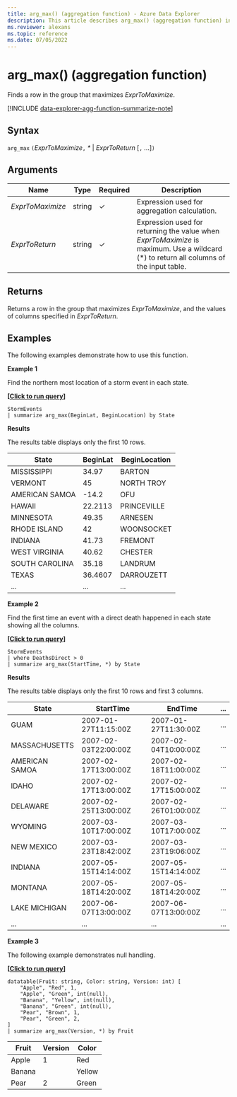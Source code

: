 ```yaml
---
title: arg_max() (aggregation function) - Azure Data Explorer
description: This article describes arg_max() (aggregation function) in Azure Data Explorer.
ms.reviewer: alexans
ms.topic: reference
ms.date: 07/05/2022
---
```

# arg_max() (aggregation function)

Finds a row in the group that maximizes *ExprToMaximize*.

[!INCLUDE [data-explorer-agg-function-summarize-note](../../includes/data-explorer-agg-function-summarize-note.md)]

## Syntax

`arg_max` `(`*ExprToMaximize*`,` *\** | *ExprToReturn*  [`,` ...]`)`

## Arguments

| Name | Type | Required | Description |
|--|--|--|--|
| *ExprToMaximize* | string | &check; | Expression used for aggregation calculation. |
| *ExprToReturn* | string | &check; | Expression used for returning the value when *ExprToMaximize* is maximum.  Use a wildcard (*) to return all columns of the input table. |

## Returns

Returns a row in the group that maximizes *ExprToMaximize*, and the values of columns specified in *ExprToReturn*.

## Examples

The following examples demonstrate how to use this function.

**Example 1**

Find the northern most location of a storm event in each state.

**\[**[**Click to run query**](https://dataexplorer.azure.com/clusters/help/databases/Samples?query=H4sIAAAAAAAAAwsuyS/KdS1LzSspVuCqUSguzc1NLMqsSlVILEqPz02s0HBKTc/M80ks0VGAsPKTE0sy8/M0FZIqFYJLEktSATqyPZtCAAAA)**\]**

```kusto
StormEvents 
| summarize arg_max(BeginLat, BeginLocation) by State
```

**Results**

The results table displays only the first 10 rows.

| State                | BeginLat | BeginLocation        |
| -------------------- | -------- | -------------------- |
| MISSISSIPPI          | 34.97    | BARTON               |
| VERMONT              | 45       | NORTH TROY           |
| AMERICAN SAMOA       | -14.2    | OFU                  |
| HAWAII               | 22.2113  | PRINCEVILLE          |
| MINNESOTA            | 49.35    | ARNESEN              |
| RHODE ISLAND         | 42       | WOONSOCKET           |
| INDIANA              | 41.73    | FREMONT              |
| WEST VIRGINIA        | 40.62    | CHESTER              |
| SOUTH CAROLINA       | 35.18    | LANDRUM              |
| TEXAS                | 36.4607  | DARROUZETT           |
| ...             | ...    | ...            |

**Example 2**

Find the first time an event with a direct death happened in each state showing all the columns.

**\[**[**Click to run query**](https://dataexplorer.azure.com/clusters/help/databases/Samples?query=H4sIAAAAAAAAAwsuyS/KdS1LzSsp5qpRKM9ILUpVcElNLMkodsksSk0uUbBTMABKFJfm5iYWZValKiQWpcfnJlZoBJckFpWEZOam6ihoaSokVSoABUpSAQPollZPAAAA)**\]**

```kusto
StormEvents
| where DeathsDirect > 0
| summarize arg_max(StartTime, *) by State
```

**Results**

The results table displays only the first 10 rows and first 3 columns.

| State          | StartTime            | EndTime              | ... |
| -------------- | -------------------- | -------------------- | --- |
| GUAM           | 2007-01-27T11:15:00Z | 2007-01-27T11:30:00Z | ... |
| MASSACHUSETTS  | 2007-02-03T22:00:00Z | 2007-02-04T10:00:00Z | ... |
| AMERICAN SAMOA | 2007-02-17T13:00:00Z | 2007-02-18T11:00:00Z | ... |
| IDAHO          | 2007-02-17T13:00:00Z | 2007-02-17T15:00:00Z | ... |
| DELAWARE       | 2007-02-25T13:00:00Z | 2007-02-26T01:00:00Z | ... |
| WYOMING        | 2007-03-10T17:00:00Z | 2007-03-10T17:00:00Z | ... |
| NEW MEXICO     | 2007-03-23T18:42:00Z | 2007-03-23T19:06:00Z | ... |
| INDIANA        | 2007-05-15T14:14:00Z | 2007-05-15T14:14:00Z | ... |
| MONTANA        | 2007-05-18T14:20:00Z | 2007-05-18T14:20:00Z | ... |
| LAKE MICHIGAN  | 2007-06-07T13:00:00Z | 2007-06-07T13:00:00Z | ... |
|... | ... | ...| ... |

**Example 3**

The following example demonstrates null handling.

**\[**[**Click to run query**](https://dataexplorer.azure.com/clusters/kvc6bc487453a064d3c9de.northeurope/databases/new-free-database?query=H4sIAAAAAAAAA31PwQrCMAy97ytCT530osfdnKBX8SCIiHQsjEKWjrRjKH68nWwoguYdkry8l5DaxoSKUG+ld7GAEMVxY2Djycu7PaIE57kAxzGHcwYp1LrrCJUBdcA6paX5oneCyKlIHs09UT4JSssJo+KERH74K/m1ZI9WxnkpfuCP6zM/+1Ymu2QPCH3bWnF3BCvNtXWsp5cMLHKobvD6/wlU5dHuDwEAAA==)**\]**

```kusto
datatable(Fruit: string, Color: string, Version: int) [
    "Apple", "Red", 1,
    "Apple", "Green", int(null),
    "Banana", "Yellow", int(null),
    "Banana", "Green", int(null),
    "Pear", "Brown", 1,
    "Pear", "Green", 2,
]
| summarize arg_max(Version, *) by Fruit
```

| Fruit | Version | Color |
|--|--|--|
| Apple | 1 | Red |
| Banana |  | Yellow |
| Pear | 2 | Green |
